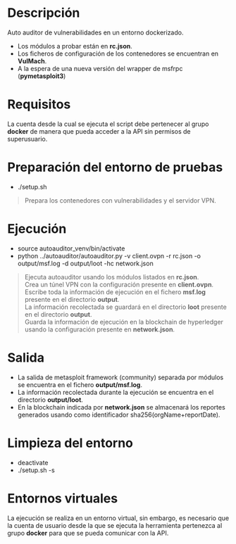 # Descripción
Auto auditor de vulnerabilidades en un entorno dockerizado. 
- Los módulos a probar están en **rc.json**.
- Los ficheros de configuración de los contenedores se encuentran en **VulMach**.
- A la espera de una nueva versión del wrapper de msfrpc (**pymetasploit3**)

# Requisitos
La cuenta desde la cual se ejecuta el script debe pertenecer al grupo **docker** de manera
que pueda acceder a la API sin permisos de superusuario.

# Preparación del entorno de pruebas
- ./setup.sh
> Prepara los contenedores con vulnerabilidades y el servidor VPN.

# Ejecución
- source autoauditor\_venv/bin/activate
- python ../autoauditor/autoauditor.py -v client.ovpn -r rc.json -o output/msf.log -d output/loot -hc network.json
> Ejecuta autoauditor usando los módulos listados en **rc.json**.  
> Crea un túnel VPN con la configuración presente en **client.ovpn**.  
> Escribe toda la información de ejecución en el fichero **msf.log** presente en el directorio **output**.  
> La información recolectada se guardará en el directorio **loot** presente en el directorio **output**.  
> Guarda la información de ejecución en la blockchain de hyperledger usando la configuración presente en **network.json**. 

# Salida
- La salida de metasploit framework (community) separada por módulos se encuentra en el fichero **output/msf.log**.  
- La información recolectada durante la ejecución se encuentra en el directorio **output/loot**.
- En la blockchain indicada por **network.json** se almacenará los reportes generados usando como identificador sha256(orgName+reportDate).

# Limpieza del entorno
- deactivate
- ./setup.sh -s

# Entornos virtuales
La ejecución se realiza en un entorno virtual, sin embargo, es necesario que la cuenta de usuario desde 
la que se ejecuta la herramienta pertenezca al grupo **docker** para que se pueda comunicar
con la API.

